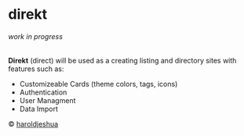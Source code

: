 # direkt
###### work in progress

**Direkt** (direct) will be used as a creating listing and directory sites with features such as:
- Customizeable Cards (theme colors, tags, icons)
- Authentication
- User Managment
- Data Import

&copy; [haroldjeshua](github.com/haroldjeshua)

